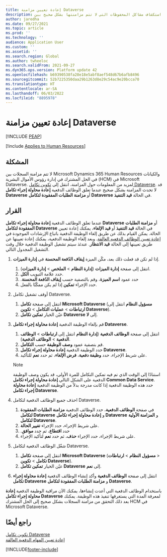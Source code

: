 ```yaml
---
title: إعادة تعيين مزامنة Dataverse
description: توضح هذه المقالة كيفية استكشاف مشاكل المحفوظات التي لا تتم مزامنتها بشكل صحيح بين Microsoft Dynamics 365 Human Resources والحل المشترك في إدارة رؤوس الأموال البشرية‬ (HCM) في Microsoft Dataverse وكيفية إصلاح هذه المشاكل.
author: jaredha
ms.date: 09/27/2021
ms.topic: article
ms.prod: ''
ms.technology: ''
audience: Application User
ms.custom: ''
ms.assetid: ''
ms.search.region: Global
ms.author: twheeloc
ms.search.validFrom: 2021-09-27
ms.dyn365.ops.version: Platform update 42
ms.openlocfilehash: b69390538fa28e18e5abf8aef548d67b6afb8496
ms.sourcegitcommit: 52b7225350daa29b1263d8e29c54ac9e20bcca70
ms.translationtype: HT
ms.contentlocale: ar-SA
ms.lasthandoff: 06/03/2022
ms.locfileid: "8895978"
---
```

# <a name="reset-dataverse-synchronization"></a>إعادة تعيين مزامنة Dataverse


[!INCLUDE [PEAP](../includes/peap-2.md)]

[!include [Applies to Human Resources](../includes/applies-to-hr.md)]

## <a name="issue"></a>المشكلة

لا تتم مزامنة السجلات بين Microsoft Dynamics 365 Human Resources والكيانات في الحل المشترك في إدارة رؤوس الأموال البشرية‬ (HCM) في Microsoft Dataverse. لمزيد من المعلومات حول المزامنة، انتقل إلى [تكوين تكامل Dataverse](hr-admin-integration-common-data-service.md). قد لا تحدث المزامنة بشكل صحيح عندما تعلق الوظائف الدفعية **إعادة محاولة إجراء تكامل Dataverse** أو **مزامنة الطلبات المفقودة لتكامل Dataverse** في الحالة **قيد التنفيذ**.

## <a name="resolution"></a>القرار

عندما تعلق الوظائف الدفعية **إعادة محاولة إجراء تكامل Dataverse** أو **مزامنة الطلبات المفقودة لتكامل Dataverse** في الحالة **قيد التنفيذ‬** أو **قيد الإلغاء**، يمكنك إعادة تعيين الحالة. يمكن القيام بذلك عن طريق إلغاء الوظيفة الدفعية باتباع الإرشادات الموجودة في [إعادة تعيين الوظائف الدفعيه العالقة](hr-admin-troubleshooting-batch-execution.md). وبعد إلغاء الوظيفة الدفعية، يمكنك إعادة تعيينها عن طريق تعيينها إلى الحالة **قيد الانتظار**. عندئذ سيتم تشغيل الوظيفة الدفعية خلال وقت التشغيل المجدول التالي.

1. إذا لم تكن قد فعلت ذلك بعد، مكّن الميزة **إيقاف الدُفعة المحسنة** في **إدارة الميزات**.
   1. انتقل إلى صفحة **إدارة الميزات** (**إدارة النظام** > **الملخص** > **إدارة الميزات**).
   2. حدد علامة التبويب **الكل**.
   3. حدد عمود **اسم الميزة**، وقم بالتصفية حسب **إيقاف الدُفعة المحسنة‬‏‫**.
   4. حدد الإجراء **تمكين** إذا لم يكن ممكّنًا بالفعل.

2. أوقف تشغيل تكامل Dataverse.
   1. انتقل إلى صفحة **تكامل Microsoft Dataverse** (**مسؤول النظام** انتقل إلى **ارتباطات** > **عمليات التكامل** > **تكوين Dataverse**).
   2. عيّن الخيار **تمكين تكامل Dataverse** إلى **لا**.

3. قم بإلغاء الوظيفة الدفعية **إعادة محاولة إجراء تكامل Dataverse**.
   1. انتقل إلى صفحة **الوظائف الدفعية** (**إدارة النظام** انتقل إلى **ارتباطات** > **الوظائف الدفعية** > **الوظائف الدفعية**).
   2. قم بتصفية عمود **وصف الوظيفة** حسب **التكامل**.
   3. حدد الوظيفة الدفعية **إعادة محاولة إجراء تكامل Dataverse**.
   4. على شريط الإجراء، حدد **وظيفة دفعية**، **فرض الإلغاء**، ثم حدد **نعم** للتأكيد.

   > [!NOTE]
   > استنادًا إلى الوقت الذي تم فيه تمكين التكامل للمرة الأولى، قد يكون وصف الوظيفة الدفعية على الشكل التالي **إعادة محاولة إجراء تكامل Common Data Service**. حدد هذه الوظيفة الدفعية إذا كانت مدرجة بدلاً من الوظيفة الدفعية **إعادة محاولة إجراء تكامل Dataverse**.

4. احذف جميع الوظائف الدفعية لتكامل Dataverse.
   1. في صفحة **الوظائف الدفعية**، حدد الوظائف الدفعية **مزامنة الطلبات المفقودة لتكامل Dataverse** و **إعادة محاولة إجراء تكامل Dataverse** و **المزامنة الأولية لتكامل Dataverse**.
   2. على شريط الإجراء، حدد الإجراء **تغيير الحالة**. 
   3. حدد **اقتطاع‬‏‫**، ثم حدد **موافق‏‎**.
   4. على شريط الإجراء، حدد الإجراء **حذف**، ثم حدد **نعم** لتأكيد الإجراء.

5. شغّل الوظائف الدفعية لتكامل Dataverse.
   1. انتقل إلى صفحة **تكامل Microsoft Dataverse** (**مسؤول النظام** > **ارتباطات‏‎** > **تكامل** > **تكوين Dataverse**).
   2. عيّن الخيار **تمكين تكامل Dataverse** إلى **نعم**.

6. انتقل إلى صفحة **الوظائف الدفعية** وأكد إنشاء الوظائف الدفعية **إعادة محاولة إجراء تكامل Dataverse** و **مزامنة الطلبات المفقودة لتكامل Dataverse**.

باستخدام الوظائف الدفعية التي أعدت إنشاءها، يمكنك الآن مراقبة الوظيفة الدفعية **إعادة محاولة إجراء تكامل Dataverse** لمعرفة المدة التي يستغرقها تنفيذ هذه الوظيفة. يمكنك بعد ذلك التحقق من مزامنة السجلات بشكل صحيح إلى الحل المشترك HCM في Microsoft Dataverse.

## <a name="see-also"></a>راجع أيضًا

[تكوين تكامل Dataverse ](hr-admin-integration-common-data-service.md)<br>
[إعادة تعيين المهام الدفعية العالقة](hr-admin-troubleshooting-batch-execution.md)


[!INCLUDE[footer-include](../includes/footer-banner.md)]
